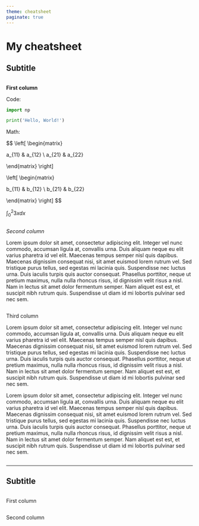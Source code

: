 ```yaml
---
theme: cheatsheet
paginate: true
---
```

# My cheatsheet

## Subtitle

<div class="multiple-columns with-title">
<div class="column">

**First column**

Code:

```python
import np

print('Hello, World!')
```

Math:

$$
\left[ \begin{matrix}

a_{11} & a_{12} \\
a_{21} & a_{22}

\end{matrix} \right]

\left[ \begin{matrix}

b_{11} & b_{12} \\
b_{21} & b_{22}

\end{matrix} \right]
$$

$\int_0^2 3x dx$

</div>
<div class="column">

_Second column_

Lorem ipsum dolor sit amet, consectetur adipiscing elit. Integer vel nunc commodo, accumsan ligula at, convallis urna. Duis aliquam neque eu elit varius pharetra id vel elit. Maecenas tempus semper nisl quis dapibus. Maecenas dignissim consequat nisi, sit amet euismod lorem rutrum vel. Sed tristique purus tellus, sed egestas mi lacinia quis. Suspendisse nec luctus urna. Duis iaculis turpis quis auctor consequat. Phasellus porttitor, neque ut pretium maximus, nulla nulla rhoncus risus, id dignissim velit risus a nisl. Nam in lectus sit amet dolor fermentum semper. Nam aliquet est est, et suscipit nibh rutrum quis. Suspendisse ut diam id mi lobortis pulvinar sed nec sem.

</div>
<div class="column">

Third column

Lorem ipsum dolor sit amet, consectetur adipiscing elit. Integer vel nunc commodo, accumsan ligula at, convallis urna. Duis aliquam neque eu elit varius pharetra id vel elit. Maecenas tempus semper nisl quis dapibus. Maecenas dignissim consequat nisi, sit amet euismod lorem rutrum vel. Sed tristique purus tellus, sed egestas mi lacinia quis. Suspendisse nec luctus urna. Duis iaculis turpis quis auctor consequat. Phasellus porttitor, neque ut pretium maximus, nulla nulla rhoncus risus, id dignissim velit risus a nisl. Nam in lectus sit amet dolor fermentum semper. Nam aliquet est est, et suscipit nibh rutrum quis. Suspendisse ut diam id mi lobortis pulvinar sed nec sem.

Lorem ipsum dolor sit amet, consectetur adipiscing elit. Integer vel nunc commodo, accumsan ligula at, convallis urna. Duis aliquam neque eu elit varius pharetra id vel elit. Maecenas tempus semper nisl quis dapibus. Maecenas dignissim consequat nisi, sit amet euismod lorem rutrum vel. Sed tristique purus tellus, sed egestas mi lacinia quis. Suspendisse nec luctus urna. Duis iaculis turpis quis auctor consequat. Phasellus porttitor, neque ut pretium maximus, nulla nulla rhoncus risus, id dignissim velit risus a nisl. Nam in lectus sit amet dolor fermentum semper. Nam aliquet est est, et suscipit nibh rutrum quis. Suspendisse ut diam id mi lobortis pulvinar sed nec sem.

</div>
</div>

---

## Subtitle

<div class="multiple-columns">
<div class="column">

First column

</div>
<div class="column">

Second column

</div>
</div>
